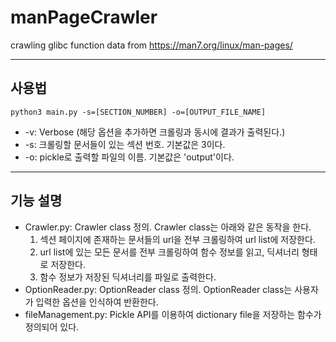 # manPageCrawler


crawling glibc function data from https://man7.org/linux/man-pages/

---
## 사용법
```shell
python3 main.py -s=[SECTION_NUMBER] -o=[OUTPUT_FILE_NAME]
```
 * -v: Verbose (해당 옵션을 추가하면 크롤링과 동시에 결과가 출력된다.)
 * -s: 크롤링할 문서들이 있는 섹션 번호. 기본값은 3이다.
 * -o: pickle로 출력할 파일의 이름. 기본값은 'output'이다.

---
## 기능 설명
 * Crawler.py: Crawler class 정의. Crawler class는 아래와 같은 동작을 한다.
   1. 섹션 페이지에 존재하는 문서들의 url을 전부 크롤링하여 url list에 저장한다.
   2. url list에 있는 모든 문서를 전부 크롤링하여 함수 정보를 읽고, 딕셔너리 형태로 저장한다.
   3. 함수 정보가 저장된 딕셔너리를 파일로 출력한다.
 * OptionReader.py: OptionReader class 정의. OptionReader class는 사용자가 입력한 옵션을 인식하여 반환한다.
 * fileManagement.py: Pickle API를 이용하여 dictionary file을 저장하는 함수가 정의되어 있다.